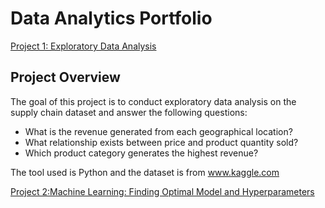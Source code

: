 # Data Analytics Portfolio


[Project 1: Exploratory Data Analysis](https://github.com/Kholeka98/Data_Cleaning_Excel/blob/main)

## Project Overview
The goal of this project is to conduct exploratory data analysis on the supply chain dataset and answer the following questions:
- What is the revenue generated from each geographical location?
- What relationship exists between price and product quantity sold?
- Which product category generates the highest revenue?

The tool used is Python and the dataset is from www.kaggle.com

[Project 2:Machine Learning: Finding Optimal Model and Hyperparameters](https://github.com/Kholeka98/Machine-learning)

